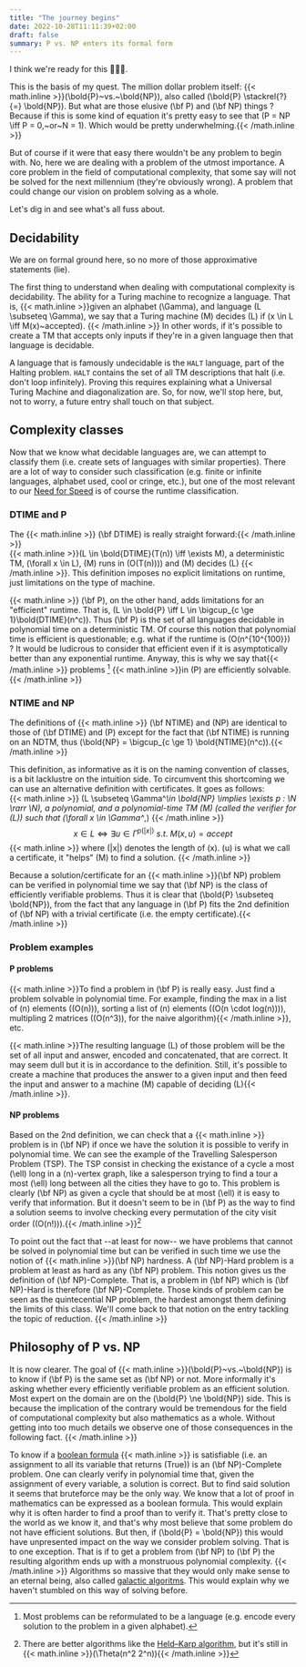 ```yaml
---
title: "The journey begins"
date: 2022-10-28T11:11:39+02:00
draft: false
summary: P vs. NP enters its formal form
---
```


I think we're ready for this :muscle::sunglasses::muscle:.

This is the basis of my quest. The million dollar problem itself:
{{< math.inline >}}\(\bold{P}~vs.~\bold{NP}\), also called
\(\bold{P} \stackrel{?}{=} \bold{NP}\). But what are
those elusive \(\bf P\) and \(\bf NP\) things ? Because if this is some kind of equation
it's pretty easy to see that \(P = NP \iff P = 0,~or~N = 1\). Which would be pretty
underwhelming.{{< /math.inline >}}

But of course if it were that easy there wouldn't be any problem to begin with. No,
here we are dealing with a problem of the utmost importance. A core problem in
the field of computational complexity, that some say will not be solved for the
next millennium (they're obviously wrong). A problem that could change our vision
on problem solving as a whole.

Let's dig in and see what's all fuss about.

## Decidability

We are on formal ground here, so no more of those approximative statements (lie).

The first thing to understand when dealing with computational complexity is
decidability. The ability for a Turing machine to recognize a language. That is,
{{< math.inline >}}given an alphabet \(\Gamma\), and language \(L \subseteq \Gamma\),
we say that a Turing machine \(M\) decides \(L\) if \(x \in L \iff M(x)~accepted\).
{{< /math.inline >}} In other words, if it's possible to create a TM that accepts
only inputs if they're in a given language then that language is decidable.

A language that is famously undecidable is the `HALT` language, part of the Halting
problem. `HALT` contains the set of all TM descriptions that halt (i.e. don't loop
infinitely). Proving this requires explaining what a Universal Turing Machine
and diagonalization are. So, for now, we'll stop here, but, not to worry,
a future entry shall touch on that subject.

## Complexity classes

Now that we know what decidable languages are, we can attempt to classify them
(i.e. create sets of languages with similar properties).
There are a lot of way to consider such classification (e.g. finite or infinite
languages, alphabet used, cool or cringe, etc.), but one of the most relevant to
our [Need for Speed](/posts/quest/0x0001-complexity) is of course the runtime
classification.

### DTIME and P

The {{< math.inline >}} \(\bf DTIME\) is really straight forward:{{< /math.inline >}}  
{{< math.inline >}}\(L \in \bold{DTIME}(T(n)) \iff \exists M\), a deterministic TM,
\(\forall x \in L\), \(M\) runs in \(O(T(n)))\) and \(M\) decides \(L\)
{{< /math.inline >}}. This definition imposes no explicit limitations on runtime,
just limitations on the type of machine.

{{< math.inline >}} \(\bf P\), on the other hand, adds limitations for an "efficient"
runtime. That is, \(L \in \bold{P} \iff L \in \bigcup_{c \ge 1}\bold{DTIME}(n^c)\).
Thus \(\bf P\) is the set of all languages decidable in polynomial time on a
deterministic TM. Of course this notion that polynomial time is efficient is
questionable; e.g. what if the runtime is \(O(n^{10^{100}}\) ? It would be ludicrous
to consider that efficient even if it is asymptotically better than any exponential
runtime. Anyway, this is why we say that{{< /math.inline >}} problems [^prob]
{{< math.inline >}}in \(P\) are efficiently solvable.{{< /math.inline >}}

[^prob]: Most problems can be reformulated to be a language (e.g. encode every
  solution to the problem in a given alphabet).

### NTIME and NP

The definitions of {{< math.inline >}} \(\bf NTIME\) and \(NP\) are identical to
those of \(\bf DTIME\) and \(P\) except for the fact that \(\bf NTIME\) is running
on an NDTM, thus \(\bold{NP} = \bigcup_{c \ge 1} \bold{NTIME}(n^c)\).{{< /math.inline >}}

This definition, as informative as it is on the naming convention of classes, is
a bit lacklustre on the intuition side. To circumvent this shortcoming we can use
an alternative definition with certificates. It goes as follows:  
{{< math.inline >}}
\(L \subseteq \Gamma^*\in \bold{NP} \implies \exists p : \N \rarr \N\), a polynomial,
and a polynomial-time TM \(M\) (called the verifier for \(L\)) such that \(\forall x
\in \Gamma^*,\)
{{< /math.inline >}}
$$
x \in L \iff \exists u \in \Gamma^{p(|x|)}~s.t.~M(x,u)=accept
$$
{{< math.inline >}} where \(|x|\) denotes the length of \(x\). \(u\) is what we
call a certificate, it "helps" \(M\) to find a solution.
{{< /math.inline >}}

Because a solution/certificate for an {{< math.inline >}}\(\bf NP\) problem can
be verified in polynomial time we say that \(\bf NP\) is the class of efficiently
verifiable problems. Thus it is clear that \(\bold{P} \subseteq \bold{NP}\), from the fact
that any language in \(\bf P\) fits the 2nd definition of \(\bf NP\) with a trivial
certificate (i.e. the empty certificate).{{< /math.inline >}}

### Problem examples

#### **P** problems

{{< math.inline >}}To find a problem in \(\bf P\) is really easy. Just find a problem
solvable in polynomial time. For example, finding the max in a list of \(n\) elements
(\(O(n)\)), sorting a list of \(n\) elements (\(O(n \cdot log(n))\)), multipling 2
matrices (\(O(n^3)\), for the naive algorithm){{< /math.inline >}}, etc.

{{< math.inline >}}The resulting language \(L\) of those problem will be the set
of all input and answer, encoded and concatenated, that are correct. It may seem
dull but it is in accordance to the definition. Still, it's possible to create a
machine that produces the answer to a given input and then feed the input and answer
to a machine \(M\) capable of deciding \(L\){{< /math.inline >}}.

#### **NP** problems

Based on the 2nd definition, we can check that a {{< math.inline >}} problem is in
\(\bf NP\) if once we have the solution it is possible to verify in polynomial time.
We can see the example of the Travelling Salesperson Problem (TSP). The TSP consist
in checking the existance of a cycle a most \(\ell\) long in a \(n\)-vertex graph,
like a salesperson trying to find a tour a most \(\ell\) long between all the cities
they have to go to. This problem is clearly \(\bf NP\) as given a cycle that should
be at most \(\ell\) it is easy to verify that information. But it doesn't seem to
be in \(\bf P\) as the way to find a solution seems to involve checking every
permutation of the city visit order (\(O(n!)\)).{{< /math.inline >}}[^better]

[^better]: There are better algorithms like the [Held–Karp algorithm](https://en.wikipedia.org/wiki/Held%E2%80%93Karp_algorithm),
  but it's still in {{< math.inline >}}\(\Theta(n^2 2^n)\){{< /math.inline >}}

To point out the fact that --at least for now-- we have problems that cannot be solved
in polynomial time but can be verified in such time we use the notion of
{{< math.inline >}}\(\bf NP\) hardness. A \(\bf NP\)-Hard problem is a problem at
least as hard as any \(\bf NP\) problem. This notion gives us the definition of
\(\bf NP\)-Complete. That is, a problem in \(\bf NP\) which is \(\bf NP\)-Hard is therefore
\(\bf NP\)-Complete. Those kinds of problem can be seen as the quintecential NP problem,
the hardest amongst them defining the limits of this class.
We'll come back to that notion on the entry tackling the topic of reduction.
{{< /math.inline >}}

## Philosophy of P vs. NP

It is now clearer. The goal of {{< math.inline >}}\(\bold{P}~vs.~\bold{NP}\) is
to know if \(\bf P\) is the same set as \(\bf NP\) or not. More informally it's
asking whether every efficiently verifiable problem as an efficient solution.
Most expert on the domain are on the \(\bold{P} \ne \bold{NP}\) side. This is
because the implication of the contrary would be tremendous for the field of
computational complexity but also mathematics as a whole. Without getting into
too much details we observe one of those consequences in the following fact.
{{< /math.inline >}}

To know if a [boolean formula](https://en.wikipedia.org/wiki/Boolean_algebra)
{{< math.inline >}} is satisfiable (i.e. an assignment to all its variable
that returns \(True\)) is an \(\bf NP\)-Complete problem. One can clearly verify
in polynomial time that, given the assignment of every variable, a solution is
correct. But to find said solution it seems that bruteforce may be the only way.
We know that a lot of proof in mathematics can be expressed as a boolean formula.
This would explain why it is often harder to find a proof than to verify it.
That's pretty close to the world as we know it, and that's why most believe that
some problem do not have efficient solutions. But then, if \(\bold{P} = \bold{NP}\)
this would have unpresented impact on the way we consider problem solving. That
is to one exception. That is if to get a problem from \(\bf NP\) to \(\bf P\)
the resulting algorithm ends up with a monstruous polynomial complexity.
{{< /math.inline >}}
Algorithms so massive that they would only make sense to an eternal being, also
called [galactic algoritms](https://en.wikipedia.org/wiki/Galactic_algorithm).
This would explain why we haven't stumbled on this way of solving before.
